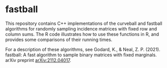 # fastball

This repository contains C++ implementations of the curveball and fastball algorithms for randomly sampling incidence matrices with fixed row and column sums. The R code illustrates how to use these functions in R, and provides some comparisons of their running times.

For a description of these algorithms, see Godard, K., & Neal, Z. P. (2021). fastball: A fast algorithm to sample binary matrices with fixed marginals. arXiv preprint [arXiv:2112.04017](https://arxiv.org/abs/2112.04017).
